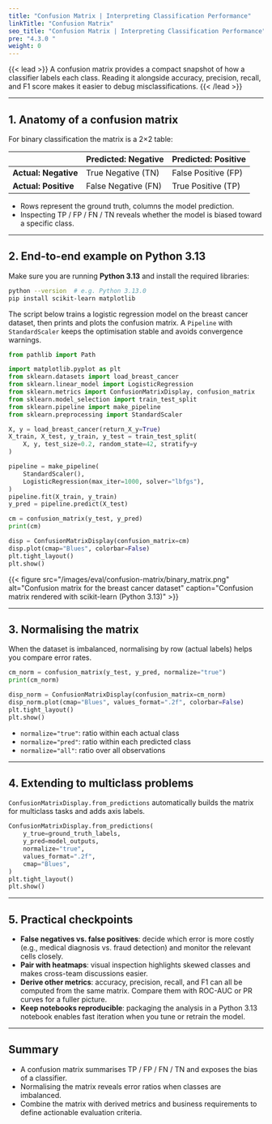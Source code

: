 ```yaml
---
title: "Confusion Matrix | Interpreting Classification Performance"
linkTitle: "Confusion Matrix"
seo_title: "Confusion Matrix | Interpreting Classification Performance"
pre: "4.3.0 "
weight: 0
---
```


{{< lead >}}
A confusion matrix provides a compact snapshot of how a classifier labels each class. Reading it alongside accuracy, precision, recall, and F1 score makes it easier to debug misclassifications.
{{< /lead >}}

---

## 1. Anatomy of a confusion matrix

For binary classification the matrix is a 2×2 table:

|              | Predicted: Negative | Predicted: Positive |
| ------------ | ------------------ | ------------------- |
| **Actual: Negative** | True Negative (TN)  | False Positive (FP)  |
| **Actual: Positive** | False Negative (FN) | True Positive (TP)   |

- Rows represent the ground truth, columns the model prediction.
- Inspecting TP / FP / FN / TN reveals whether the model is biased toward a specific class.

---

## 2. End-to-end example on Python 3.13

Make sure you are running **Python 3.13** and install the required libraries:

```bash
python --version  # e.g. Python 3.13.0
pip install scikit-learn matplotlib
```

The script below trains a logistic regression model on the breast cancer dataset, then prints and plots the confusion matrix. A `Pipeline` with `StandardScaler` keeps the optimisation stable and avoids convergence warnings.

```python
from pathlib import Path

import matplotlib.pyplot as plt
from sklearn.datasets import load_breast_cancer
from sklearn.linear_model import LogisticRegression
from sklearn.metrics import ConfusionMatrixDisplay, confusion_matrix
from sklearn.model_selection import train_test_split
from sklearn.pipeline import make_pipeline
from sklearn.preprocessing import StandardScaler

X, y = load_breast_cancer(return_X_y=True)
X_train, X_test, y_train, y_test = train_test_split(
    X, y, test_size=0.2, random_state=42, stratify=y
)

pipeline = make_pipeline(
    StandardScaler(),
    LogisticRegression(max_iter=1000, solver="lbfgs"),
)
pipeline.fit(X_train, y_train)
y_pred = pipeline.predict(X_test)

cm = confusion_matrix(y_test, y_pred)
print(cm)

disp = ConfusionMatrixDisplay(confusion_matrix=cm)
disp.plot(cmap="Blues", colorbar=False)
plt.tight_layout()
plt.show()
```

{{< figure src="/images/eval/confusion-matrix/binary_matrix.png" alt="Confusion matrix for the breast cancer dataset" caption="Confusion matrix rendered with scikit-learn (Python 3.13)" >}}

---

## 3. Normalising the matrix

When the dataset is imbalanced, normalising by row (actual labels) helps you compare error rates.

```python
cm_norm = confusion_matrix(y_test, y_pred, normalize="true")
print(cm_norm)

disp_norm = ConfusionMatrixDisplay(confusion_matrix=cm_norm)
disp_norm.plot(cmap="Blues", values_format=".2f", colorbar=False)
plt.tight_layout()
plt.show()
```

- `normalize="true"`: ratio within each actual class  
- `normalize="pred"`: ratio within each predicted class  
- `normalize="all"`: ratio over all observations  

---

## 4. Extending to multiclass problems

`ConfusionMatrixDisplay.from_predictions` automatically builds the matrix for multiclass tasks and adds axis labels.

```python
ConfusionMatrixDisplay.from_predictions(
    y_true=ground_truth_labels,
    y_pred=model_outputs,
    normalize="true",
    values_format=".2f",
    cmap="Blues",
)
plt.tight_layout()
plt.show()
```

---

## 5. Practical checkpoints

- **False negatives vs. false positives**: decide which error is more costly (e.g., medical diagnosis vs. fraud detection) and monitor the relevant cells closely.
- **Pair with heatmaps**: visual inspection highlights skewed classes and makes cross-team discussions easier.
- **Derive other metrics**: accuracy, precision, recall, and F1 can all be computed from the same matrix. Compare them with ROC-AUC or PR curves for a fuller picture.
- **Keep notebooks reproducible**: packaging the analysis in a Python 3.13 notebook enables fast iteration when you tune or retrain the model.

---

## Summary

- A confusion matrix summarises TP / FP / FN / TN and exposes the bias of a classifier.
- Normalising the matrix reveals error ratios when classes are imbalanced.
- Combine the matrix with derived metrics and business requirements to define actionable evaluation criteria.
